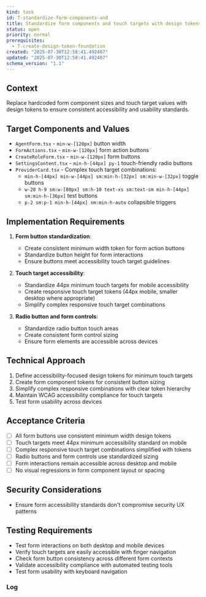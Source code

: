 ```yaml
---
kind: task
id: T-standardize-form-components-and
title: Standardize form components and touch targets with design tokens
status: open
priority: normal
prerequisites:
  - T-create-design-token-foundation
created: "2025-07-30T12:58:41.492407"
updated: "2025-07-30T12:58:41.492407"
schema_version: "1.1"
---
```


## Context

Replace hardcoded form component sizes and touch target values with design tokens to ensure consistent accessibility and usability standards.

## Target Components and Values

- `AgentForm.tsx` - `min-w-[120px]` button width
- `FormActions.tsx` - `min-w-[120px]` form action buttons
- `CreateRoleForm.tsx` - `min-w-[120px]` form buttons
- `SettingsContent.tsx` - `min-h-[44px] py-1` touch-friendly radio buttons
- `ProviderCard.tsx` - Complex touch target combinations:
  - `min-h-[44px] min-w-[44px] sm:min-h-[32px] sm:min-w-[32px]` toggle buttons
  - `w-20 h-9 sm:w-[80px] sm:h-10 text-xs sm:text-sm min-h-[44px] sm:min-h-[36px]` test buttons
  - `p-2 sm:p-1 min-h-[44px] sm:min-h-auto` collapsible triggers

## Implementation Requirements

1. **Form button standardization**:
   - Create consistent minimum width token for form action buttons
   - Standardize button height for form interactions
   - Ensure buttons meet accessibility touch target guidelines

2. **Touch target accessibility**:
   - Standardize 44px minimum touch targets for mobile accessibility
   - Create responsive touch target tokens (44px mobile, smaller desktop where appropriate)
   - Simplify complex responsive touch target combinations

3. **Radio button and form controls**:
   - Standardize radio button touch areas
   - Create consistent form control sizing
   - Ensure form elements are accessible across devices

## Technical Approach

1. Define accessibility-focused design tokens for minimum touch targets
2. Create form component tokens for consistent button sizing
3. Simplify complex responsive combinations with clear token hierarchy
4. Maintain WCAG accessibility compliance for touch targets
5. Test form usability across devices

## Acceptance Criteria

- [ ] All form buttons use consistent minimum width design tokens
- [ ] Touch targets meet 44px minimum accessibility standard on mobile
- [ ] Complex responsive touch target combinations simplified with tokens
- [ ] Radio buttons and form controls use standardized sizing
- [ ] Form interactions remain accessible across desktop and mobile
- [ ] No visual regressions in form component layout or spacing

## Security Considerations

- Ensure form accessibility standards don't compromise security UX patterns

## Testing Requirements

- Test form interactions on both desktop and mobile devices
- Verify touch targets are easily accessible with finger navigation
- Check form button consistency across different form contexts
- Validate accessibility compliance with automated testing tools
- Test form usability with keyboard navigation

### Log
